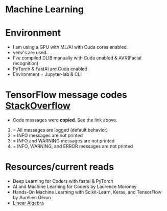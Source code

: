 # Machine Learning

# Environment
* I am using a GPU with ML/AI with Cuda cores enabled.
* venv's are used. 
* I've compiled DLIB manually with Cuda enabled & AVX(Facial recognition)
* PyTorch & FastAI are Cuda enabled
* Environment = Jupyter-lab & CLI

# TensorFlow message codes [StackOverflow](https://stackoverflow.com/questions/35911252/disable-tensorflow-debugging-information)
* Code messages were **copied**. See the link above.
1. = All messages are logged (default behavior)
2. = INFO messages are not printed
3. = INFO and WARNING messages are not printed
4. = INFO, WARNING, and ERROR messages are not printed

# Resources/current reads
* Deep Learning for Coders with fastai & PyTorch
* AI and Machine Learning for Coders by Laurence Moroney
* Hands-On Machine Learning with Scikit-Learn, Keras, and TensorFlow by Aurélien Géron
* [Linear Algebra](https://www.youtube.com/watch?v=LlKAna21fLE)
